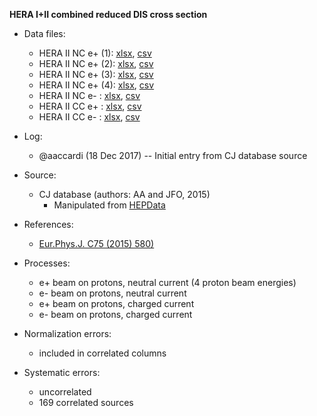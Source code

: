 __HERA I+II combined reduced DIS cross section__

* Data files: 
  * HERA II NC e+ (1): [xlsx](../data/JAM/10026.xlsx), [csv](../data/JAM/csv/10026.csv)
  * HERA II NC e+ (2): [xlsx](../data/JAM/10027.xlsx), [csv](../data/JAM/csv/10027.csv)
  * HERA II NC e+ (3): [xlsx](../data/JAM/10028.xlsx), [csv](../data/JAM/csv/10028.csv)
  * HERA II NC e+ (4): [xlsx](../data/JAM/10029.xlsx), [csv](../data/JAM/csv/10029.csv)
  * HERA II NC e-    : [xlsx](../data/JAM/10030.xlsx), [csv](../data/JAM/csv/10030.csv)     
  * HERA II CC e+    : [xlsx](../data/JAM/10031.xlsx), [csv](../data/JAM/csv/10031.csv)     
  * HERA II CC e-    : [xlsx](../data/JAM/10032.xlsx), [csv](../data/JAM/csv/10032.csv)     
* Log:
  * @aaccardi (18 Dec 2017) -- Initial entry from CJ database source

* Source:
  * CJ database (authors: AA and JFO, 2015)
    * Manipulated from [HEPData](http://hepdata.cedar.ac.uk/view/ins1377206)

* References:
  * [Eur.Phys.J. C75 (2015) 580)](https://inspirehep.net/record/1377206?ln=en) 

* Processes:
  * e+ beam on protons, neutral current (4 proton beam energies)
  * e- beam on protons, neutral current
  * e+ beam on protons, charged current
  * e- beam on protons, charged current

* Normalization errors:
  * included in correlated columns
    
* Systematic errors:
  * uncorrelated
  * 169 correlated sources

